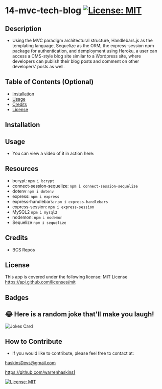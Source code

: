 # 14-mvc-tech-blog [![License: MIT](https://img.shields.io/badge/License-MIT-yellow.svg)](https://opensource.org/licenses/MIT)

## Description

- Using the MVC paradigm architectural structure, Handlebars.js as the templating language, Sequelize as the ORM, the express-session npm package for authentication, and demployment using Heroku, a user can access a CMS-style blog site similar to a Wordpress site, where developers can publish their blog posts and comment on other developers’ posts as well.

## Table of Contents (Optional)

- [Installation](#installation)
- [Usage](#usage)
- [Credits](#credits)
- [License](#license)

## Installation

## Usage

- You can view a video of it in action here:

## Resources

- bcrypt: `npm i bcrypt`
- connect-session-sequelize: `npm i connect-session-sequelize`
- dotenv `npm i dotenv`
- express: `npm i express`
- express-handlebars: `npm i express-handlebars`
- express-session: `npm i express-session`
- MySQL2 `npm i mysql2`
- nodemon: `npm i nodemon`
- Sequelize `npm i sequelize`

## Credits

- BCS Repos

## License

This app is covered under the following license:
MIT License https://api.github.com/licenses/mit

## Badges

## 😂 Here is a random joke that'll make you laugh!

![Jokes Card](https://readme-jokes.vercel.app/api)

## How to Contribute

- If you would like to contribute, please feel free to contact at:

haskinsDevs@gmail.com

https://github.com/warrenhaskins1

[![License: MIT](https://img.shields.io/badge/License-MIT-yellow.svg)](https://opensource.org/licenses/MIT)
